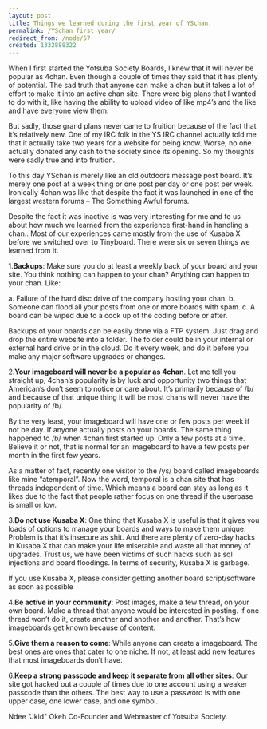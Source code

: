 ```yaml
---
layout: post
title: Things we learned during the first year of YSchan.
permalink: /YSchan_first_year/
redirect_from: /node/57
created: 1332888322
---
```

When I first started the Yotsuba Society Boards, I knew that it will never be popular as 4chan. Even though a couple of times they said that it has plenty of potential. The sad truth that anyone can make a chan but it takes a lot of effort to make it into an active chan site.  There were big plans that I wanted to do with it, like having the ability to upload video of like mp4’s and the like and have everyone view them. 

But sadly, those grand plans never came to fruition because of the fact that it’s relatively new. One of my IRC folk in the YS IRC channel actually told me that it actually take two years for a website for being know. Worse, no one actually donated any cash to the society since its opening. So my thoughts were sadly true and into fruition. 

To this day YSchan is merely like an old outdoors message post board. It’s merely one post at a week thing or one post per day or one post per week. Ironically 4chan was like that despite the fact it was launched in one of the largest western forums – The Something Awful forums. 

Despite the fact it was inactive is was very interesting for me and to us about how much we learned from the experience first-hand in handling a chan.. Most of our experiences came mostly from the use of Kusaba X before we switched over to Tinyboard. There were six or seven things we learned from it.

1.<b>Backups</b>: Make sure you do at least a weekly back of your board and your site.  You think nothing can happen to your chan? Anything can happen to your chan. Like:

a.	Failure of the hard disc drive of the company hosting your chan. 
b.	Someone can flood all your posts from one or more boards with spam.
c.	A board can be wiped due to a cock up of the coding before or after. 

Backups of your boards can be easily done via a FTP system. Just drag and drop the entire website into a folder. The folder could be in your internal or external hard drive or in the cloud. Do it every week, and do it before you make any major software upgrades or changes.

2.<b>Your imageboard will never be a popular as 4chan</b>. Let me tell you straight up, 4chan’s popularity is by luck and opportunity two things that American’s don’t seem to notice or care about. It’s primarily because of /b/ and because of that unique thing it will be most chans will never have the popularity of /b/.

By the very least, your imageboard will have one or few posts per week if not be day. If anyone actually posts on your boards. The same thing happened to /b/ when 4chan first started up. Only a few posts at a time. Believe it or not, that is normal for an imageboard to have a few posts per month in the first few years. 

As a matter of fact, recently one visitor to the /ys/ board called imageboards like mine “atemporal”. Now the word, temporal is a chan site that has threads independent of time. Which means a board can stay as long as it likes due to the fact that people rather focus on one thread if the userbase is small or low.

3.<b>Do not use Kusaba X</b>: One thing that Kusaba X is useful is that it gives you loads of options to manage your boards and ways to make them unique.  Problem is that it’s insecure as shit. And there are plenty of zero-day hacks in Kusaba X that can make your life miserable and waste all that money of upgrades. Trust us, we have been victims of such hacks such as sql injections and board floodings.  In terms of security, Kusaba X is garbage. 

If you use Kusaba X, please consider getting another board script/software as soon as possible

4.<b>Be active in your community</b>: Post images, make a few thread, on your own board. Make a thread that anyone would be interested in posting.  If one thread won’t do it, create another and another and another. That’s how imageboards get known because of content.

5.<b>Give them a reason to come</b>: While anyone can create a imageboard. The best ones are ones that cater to one niche. If not, at least add new features that most imageboards don’t have. 

6.<b>Keep a strong passcode and keep it separate from all other sites</b>:  Our site got hacked out a couple of times due to one account using a weaker passcode than the others. The best way to use a password is with one upper case, one lower case, and one symbol. 

Ndee "Jkid" Okeh
Co-Founder and Webmaster of Yotsuba Society. 
